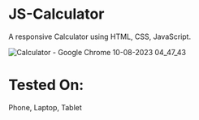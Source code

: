 # JS-Calculator
A responsive Calculator using HTML, CSS, JavaScript.

![Calculator - Google Chrome 10-08-2023 04_47_43](https://github.com/Krupal-create/JS-Calculator/assets/85097081/27d4fb05-a995-4305-ac54-96e293c7d750)

# Tested On:
Phone, Laptop, Tablet
